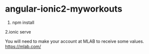 # angular-ionic2-myworkouts

1. npm install

2.ionic serve

You will need to make your account at MLAB to receive some values.
https://mlab.com/
